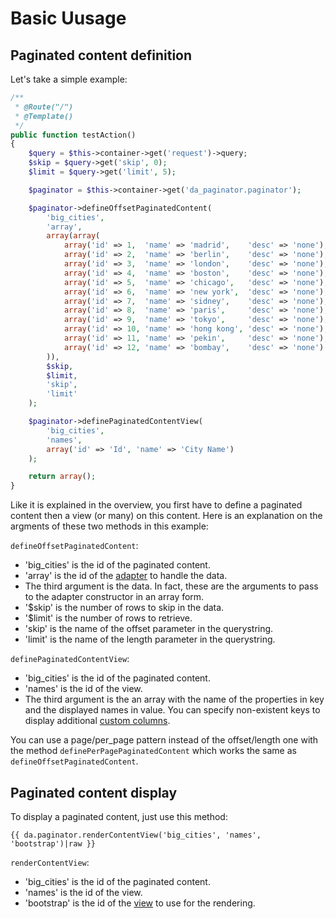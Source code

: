 Basic Uusage
============

Paginated content definition
----------------------------

Let's take a simple example:

```php
/**
 * @Route("/")
 * @Template()
 */
public function testAction()
{
    $query = $this->container->get('request')->query;
    $skip = $query->get('skip', 0);
    $limit = $query->get('limit', 5);

    $paginator = $this->container->get('da_paginator.paginator');

    $paginator->defineOffsetPaginatedContent(
        'big_cities',
        'array',
        array(array(
            array('id' => 1,  'name' => 'madrid',    'desc' => 'none'),
            array('id' => 2,  'name' => 'berlin',    'desc' => 'none'),
            array('id' => 3,  'name' => 'london',    'desc' => 'none'),
            array('id' => 4,  'name' => 'boston',    'desc' => 'none'),
            array('id' => 5,  'name' => 'chicago',   'desc' => 'none'),
            array('id' => 6,  'name' => 'new york',  'desc' => 'none'),
            array('id' => 7,  'name' => 'sidney',    'desc' => 'none'),
            array('id' => 8,  'name' => 'paris',     'desc' => 'none'),
            array('id' => 9,  'name' => 'tokyo',     'desc' => 'none'),
            array('id' => 10, 'name' => 'hong kong', 'desc' => 'none'),
            array('id' => 11, 'name' => 'pekin',     'desc' => 'none'),
            array('id' => 12, 'name' => 'bombay',    'desc' => 'none')
        )),
        $skip,
        $limit,
        'skip',
        'limit'
    );

    $paginator->definePaginatedContentView(
        'big_cities',
        'names',
        array('id' => 'Id', 'name' => 'City Name')
    );

    return array();
}
```

Like it is explained in the overview, you first have to define a paginated content then a view (or many) on this content.
Here is an explanation on the argments of these two methods in this example:

`defineOffsetPaginatedContent`:
* 'big_cities' is the id of the paginated content.
* 'array' is the id of the [adapter](adapters.md) to handle the data.
* The third argument is the data. In fact, these are the arguments to pass to the adapter constructor in an array form.
* '$skip' is the number of rows to skip in the data.
* '$limit' is the number of rows to retrieve.
* 'skip' is the name of the offset parameter in the querystring.
* 'limit' is the name of the length parameter in the querystring.

`definePaginatedContentView`:
* 'big_cities' is the id of the paginated content.
* 'names' is the id of the view.
* The third argument is the an array with the name of the properties in key and the displayed names in value. You can specify non-existent keys to display additional [custom columns](column_customization.md).

You can use a page/per_page pattern instead of the offset/length one with the method `definePerPagePaginatedContent` which works the same as `defineOffsetPaginatedContent`.

Paginated content display
-------------------------

To display a paginated content, just use this method:

```twig
{{ da.paginator.renderContentView('big_cities', 'names', 'bootstrap')|raw }}
```

`renderContentView`:
* 'big_cities' is the id of the paginated content.
* 'names' is the id of the view.
* 'bootstrap' is the id of the [view](views.md) to use for the rendering.